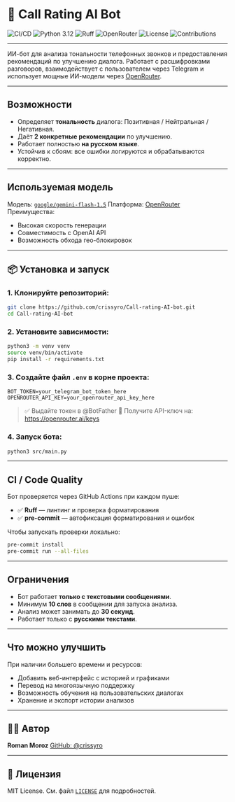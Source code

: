 # 🤖 Call Rating AI Bot

![CI/CD](https://github.com/crissyro/Call-rating-AI-bot/actions/workflows/ci.yml/badge.svg)
![Python 3.12](https://img.shields.io/badge/Python-3.12-blue.svg)
![Ruff](https://img.shields.io/badge/Linter-Ruff-yellow.svg)
![OpenRouter](https://img.shields.io/badge/OpenRouter-API-lightgrey.svg)
![License](https://img.shields.io/github/license/crissyro/Call-rating-AI-bot)
![Contributions](https://img.shields.io/badge/contributions-welcome-brightgreen)

---

ИИ-бот для анализа тональности телефонных звонков и предоставления рекомендаций по улучшению диалога. Работает с расшифровками разговоров, взаимодействует с пользователем через Telegram и использует мощные ИИ-модели через [OpenRouter](https://openrouter.ai).

---

##  Возможности

- Определяет **тональность** диалога: Позитивная / Нейтральная / Негативная.
- Даёт **2 конкретные рекомендации** по улучшению.
- Работает полностью **на русском языке**.
- Устойчив к сбоям: все ошибки логируются и обрабатываются корректно.

---

##  Используемая модель

Модель: [`google/gemini-flash-1.5`](https://openrouter.ai/models/google/gemini-flash-1.5)
Платформа: [OpenRouter](https://openrouter.ai)
Преимущества:
- Высокая скорость генерации
- Совместимость с OpenAI API
- Возможность обхода гео-блокировок

---

## 📦 Установка и запуск

### 1. Клонируйте репозиторий:

```bash
git clone https://github.com/crissyro/Call-rating-AI-bot.git
cd Call-rating-AI-bot
```

### 2. Установите зависимости:

```bash
python3 -m venv venv
source venv/bin/activate
pip install -r requirements.txt
```

### 3. Создайте файл `.env` в корне проекта:

```env
BOT_TOKEN=your_telegram_bot_token_here
OPENROUTER_API_KEY=your_openrouter_api_key_here
```

> ✅ Выдайте токен в @BotFather
> 🔑 Получите API-ключ на: https://openrouter.ai/keys

### 4. Запуск бота:

```bash
python3 src/main.py
```

---

## CI / Code Quality

Бот проверяется через GitHub Actions при каждом пуше:

- ✅ **Ruff** — линтинг и проверка форматирования
- ✅ **pre-commit** — автофиксация форматирования и ошибок

Чтобы запускать проверки локально:

```bash
pre-commit install
pre-commit run --all-files
```

---

## Ограничения

- Бот работает **только с текстовыми сообщениями**.
- Минимум **10 слов** в сообщении для запуска анализа.
- Анализ может занимать до **30 секунд**.
- Работает только с **русскими текстами**.

---

## Что можно улучшить

При наличии большего времени и ресурсов:

- Добавить веб-интерфейс с историей и графиками
- Перевод на многоязычную поддержку
- Возможность обучения на пользовательских диалогах
- Хранение и экспорт истории анализов

---

## 👨‍💻 Автор

**Roman Moroz**
[GitHub: @crissyro](https://github.com/crissyro)

---

## 📄 Лицензия

MIT License. См. файл [`LICENSE`](LICENSE) для подробностей.
